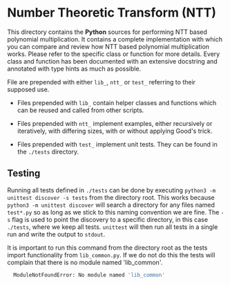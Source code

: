 
# Number Theoretic Transform (NTT)

This directory contains the **Python** sources for performing NTT based
polynomial multiplication. It contains a complete implementation with which you
can compare and review how NTT based polynomial multiplication works. Please
refer to the specific class or function for more details. Every class and
function has been documented with an extensive docstring and annotated with type
hints as much as possible.

File are prepended with either `lib_`, `ntt_` or `test_` referring to their
supposed use.

* Files prepended with `lib_` contain helper classes and functions which can be
  reused and called from other scripts.

* Files prepended with `ntt_` implement examples, either recursively or
  iteratively, with differing sizes, with or without applying Good's trick.

* Files prepended with `test_` implement unit tests. They can be found in the
  `./tests` directory.

## Testing

Running all tests defined in `./tests` can be done by executing `python3 -m
unittest discover -s tests` from the directory root. This works because `python3
-m unittest discover` will search a directory for any files named `test*.py` so
as long as we stick to this naming convention we are fine. The `-s` flag is used
to point the discovery to a specific directory, in this case `./tests`, where we
keep all tests. `unittest` will then run all tests in a single run and write the
output to `stdout`.

It is important to run this command from the directory root as the tests import
functionality from `lib_common.py`. If we do not do this the tests will complain
that there is no module named 'lib_common'.

```bash
  ModuleNotFoundError: No module named 'lib_common'
```
